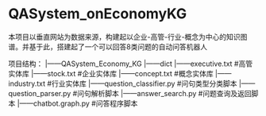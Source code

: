 # QASystem_onEconomyKG
本项目以垂直网站为数据来源，构建起以企业-高管-行业-概念为中心的知识图谱。并基于此，搭建起了一个可以回答8类问题的自动问答机器人

项目结构：
|——QASystem_Economy_KG
    |——dict
        |——executive.txt        #高管实体库
        |——stock.txt            #企业实体库
        |——concept.txt          #概念实体库
        |——industry.txt         #行业实体库
    |——question_classifier.py   #问句类型分类脚本
    |——question_parser.py       #问句解析脚本
    |——answer_search.py         #问题查询及返回脚本
    |——chatbot.graph.py         #问答程序脚本
